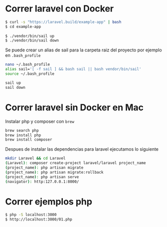 # Correr laravel con Docker

```bash
$ curl -s "https://laravel.build/example-app" | bash
$ cd example-app
 
$ ./vendor/bin/sail up
$ ./vendor/bin/sail down
```

Se puede crear un alias de sail para la carpeta raiz del proyecto por ejemplo en `.bash_profile`

```sh
nano ~/.bash_profile
alias sail='[ -f sail ] && bash sail || bash vendor/bin/sail'
source ~/.bash_profile

sail up
sail down
```

# Correr laravel sin Docker en Mac

Instalar php y composer con `brew`
```bash
brew search php
brew install php
brew install composer
```
Despues de instalar las dependencias para laravel ejecutamos lo siguiente
```sh
mkdir Laravel && cd Laravel
(Laravel): composer create-project laravel/laravel project_name
(project_name): php artisan migrate
(project_name): php artisan migrate:rollback
(project_name): php artisan serve
(navigator): http:127.0.0.1:8000/
```

# Correr ejemplos php

```bash
$ php -S localhost:3000
$ http://localhost:3000/01.php
```
